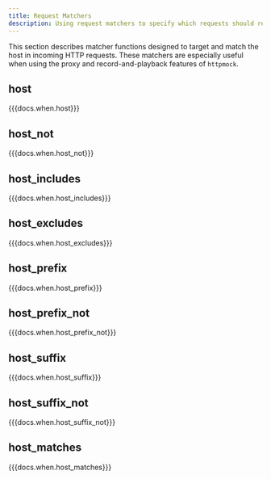 ```yaml
---
title: Request Matchers
description: Using request matchers to specify which requests should respond. TODO
---
```


This section describes matcher functions designed to target and match the host in incoming HTTP requests.
These matchers are especially useful when using the proxy and record-and-playback features of `httpmock`.

## host
{{{docs.when.host}}}

## host_not
{{{docs.when.host_not}}}

## host_includes
{{{docs.when.host_includes}}}

## host_excludes
{{{docs.when.host_excludes}}}

## host_prefix
{{{docs.when.host_prefix}}}

## host_prefix_not
{{{docs.when.host_prefix_not}}}

## host_suffix
{{{docs.when.host_suffix}}}

## host_suffix_not
{{{docs.when.host_suffix_not}}}

## host_matches
{{{docs.when.host_matches}}}
